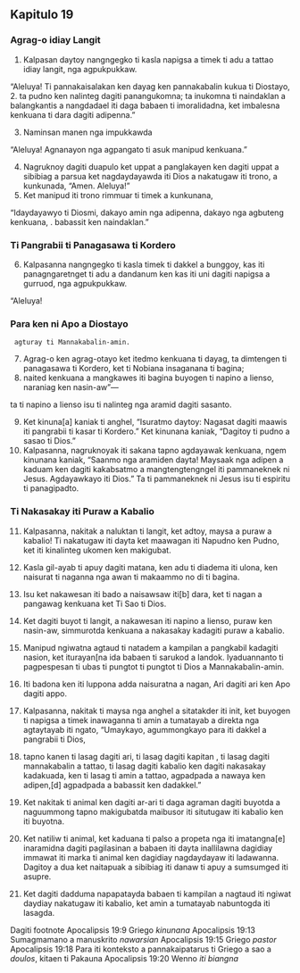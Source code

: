 Kapitulo 19
-----------

### Agrag-o idiay Langit

1. Kalpasan daytoy nangngegko ti kasla napigsa a timek ti adu a tattao idiay langit, nga agpukpukkaw.

“Aleluya!
Ti pannakaisalakan ken dayag ken pannakabalin kukua ti Diostayo,
2. ta pudno ken nalinteg dagiti panangukomna;
   ta inukomna ti naindaklan a balangkantis a nangdadael iti daga babaen ti imoralidadna, ket imbalesna kenkuana ti dara dagiti adipenna.”

3. Naminsan manen nga impukkawda

“Aleluya!
Agnanayon nga agpangato ti asuk manipud kenkuana.”

4. Nagruknoy dagiti duapulo ket uppat a panglakayen ken dagiti uppat a sibibiag a parsua ket nagdaydayawda iti Dios a nakatugaw iti trono, a kunkunada, “Amen. Aleluya!”
5. Ket manipud iti trono rimmuar ti timek a kunkunana,

“Idaydayawyo ti Diosmi, dakayo amin nga adipenna, dakayo nga agbuteng kenkuana, .
babassit ken naindaklan.”

### Ti Pangrabii ti Panagasawa ti Kordero

6. Kalpasanna nangngegko ti kasla timek ti dakkel a bunggoy, kas iti panagngaretnget ti adu a dandanum ken kas iti uni dagiti napigsa a gurruod, nga agpukpukkaw.

“Aleluya!
### Para ken ni Apo a Diostayo

     agturay ti Mannakabalin-amin.
7. Agrag-o ken agrag-otayo
   ket itedmo kenkuana ti dayag, ta dimtengen ti panagasawa ti Kordero, ket ti Nobiana insaganana ti bagina;
8. naited kenkuana a mangkawes iti bagina
   buyogen ti napino a lienso, naraniag ken nasin-aw”—

ta ti napino a lienso isu ti nalinteg nga aramid dagiti sasanto.

9. Ket kinuna[a] kaniak ti anghel, “Isuratmo daytoy: Nagasat dagiti maawis iti pangrabii ti kasar ti Kordero.” Ket kinunana kaniak, “Dagitoy ti pudno a sasao ti Dios.”
10. Kalpasanna, nagruknoyak iti sakana tapno agdayawak kenkuana, ngem kinunana kaniak, “Saanmo nga aramiden dayta! Maysaak nga adipen a kaduam ken dagiti kakabsatmo a mangtengtengngel iti pammaneknek ni Jesus. Agdayawkayo iti Dios.” Ta ti pammaneknek ni Jesus isu ti espiritu ti panagipadto.

### Ti Nakasakay iti Puraw a Kabalio

11. Kalpasanna, nakitak a naluktan ti langit, ket adtoy, maysa a puraw a kabalio! Ti nakatugaw iti dayta ket maawagan iti Napudno ken Pudno, ket iti kinalinteg ukomen ken makigubat.
12. Kasla gil-ayab ti apuy dagiti matana, ken adu ti diadema iti ulona, ken naisurat ti naganna nga awan ti makaammo no di ti bagina.
13. Isu ket nakawesan iti bado a naisawsaw iti[b] dara, ket ti nagan a pangawag kenkuana ket Ti Sao ti Dios.
14. Ket dagiti buyot ti langit, a nakawesan iti napino a lienso, puraw ken nasin-aw, simmurotda kenkuana a nakasakay kadagiti puraw a kabalio.
15. Manipud ngiwatna agtaud ti natadem a kampilan a pangkabil kadagiti nasion, ket iturayan[na ida babaen ti sarukod a landok. Iyaduannanto ti pagpespesan ti ubas ti pungtot ti pungtot ti Dios a Mannakabalin-amin.
16. Iti badona ken iti luppona adda naisuratna a nagan, Ari dagiti ari ken Apo dagiti appo.

17. Kalpasanna, nakitak ti maysa nga anghel a sitatakder iti init, ket buyogen ti napigsa a timek inawaganna ti amin a tumatayab a direkta nga agtaytayab iti ngato, “Umaykayo, agummongkayo para iti dakkel a pangrabii ti Dios,
18. tapno kanen ti lasag dagiti ari, ti lasag dagiti kapitan , ti lasag dagiti mannakabalin a tattao, ti lasag dagiti kabalio ken dagiti nakasakay kadakuada, ken ti lasag ti amin a tattao, agpadpada a nawaya ken adipen,[d] agpadpada a babassit ken dadakkel.”
19. Ket nakitak ti animal ken dagiti ar-ari ti daga agraman dagiti buyotda a naguummong tapno makigubatda maibusor iti situtugaw iti kabalio ken iti buyotna.
20. Ket natiliw ti animal, ket kaduana ti palso a propeta nga iti imatangna[e] inaramidna dagiti pagilasinan a babaen iti dayta inallilawna dagidiay immawat iti marka ti animal ken dagidiay nagdaydayaw iti ladawanna. Dagitoy a dua ket naitapuak a sibibiag iti danaw ti apuy a sumsumged iti asupre.
21. Ket dagiti dadduma napapatayda babaen ti kampilan a nagtaud iti ngiwat daydiay nakatugaw iti kabalio, ket amin a tumatayab nabuntogda iti lasagda.

Dagiti footnote
Apocalipsis 19:9 Griego *kinunana*
Apocalipsis 19:13 Sumagmamano a manuskrito *nawarsian*
Apocalipsis 19:15 Griego *pastor*
Apocalipsis 19:18 Para iti konteksto a pannakaipatarus ti Griego a sao a *doulos*, kitaen ti Pakauna
Apocalipsis 19:20 Wenno *iti biangna*